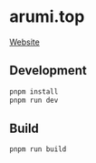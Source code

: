 # arumi.top

[Website](https://arumi.top)

## Development

```bash
pnpm install
pnpm run dev
```

## Build

```bash
pnpm run build
```
